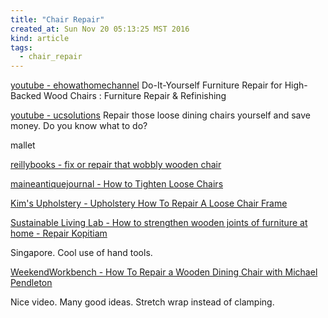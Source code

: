 ```yaml
---
title: "Chair Repair"
created_at: Sun Nov 20 05:13:25 MST 2016
kind: article
tags:
  - chair_repair
---
```



<a href="https://www.youtube.com/watch?v=yCGPEwtss10" target="_blank">youtube - ehowathomechannel</a>
Do-It-Yourself Furniture Repair for High-Backed Wood Chairs : Furniture Repair & Refinishing

<a href="https://www.youtube.com/watch?v=_3JGqULJLKg" target="_blank">youtube - ucsolutions</a>
Repair those loose dining chairs yourself and save money. Do you know what to do?

mallet

<a href="https://www.youtube.com/watch?v=mo1cYjwc40I" target="_blank">reillybooks - fix or repair that wobbly wooden chair</a>


<a href="https://www.youtube.com/watch?v=QGeInlnQ-Rs" target="_blank">maineantiquejournal - How to Tighten Loose Chairs</a>

<a href="https://www.youtube.com/watch?v=zN2yOEY7sFc" target="_blank">Kim's Upholstery - Upholstery How To Repair A Loose Chair Frame</a>

<a href="https://www.youtube.com/watch?v=m2dpo3q7JPU" target="_blank">Sustainable Living Lab - How to strengthen wooden joints of furniture at home - Repair Kopitiam</a>

Singapore. Cool use of hand tools.

<a href="https://www.youtube.com/watch?v=UgaspIzRuiM" target="_blank">WeekendWorkbench - How To Repair a Wooden Dining Chair with Michael Pendleton</a>

Nice video. Many good ideas. Stretch wrap instead of clamping.

<!--
html boilerplate
<a href="" target="_blank"></a>
<a name=""></a>
<img src="" width="400px">
<ul>
  <li></li>
</ul>
<pre>
</pre>
<pre><code>
</code></pre>
<math xmlns='http://www.w3.org/1998/Math/MathML' display='block'>
</math>
-->
